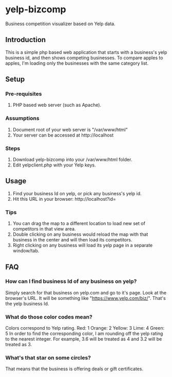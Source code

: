 # yelp-bizcomp
Business competition visualizer based on Yelp data.

## Introduction
This is a simple php based web application that starts with a business's yelp business id, and then shows competing businesses. To compare apples to apples, I'm loading only the businesses with the same category list.

## Setup

### Pre-requisites
1. PHP based web server (such as Apache).

### Assumptions
1. Document root of your web server is "/var/www/html"
2. Your server can be accessed at http://localhost

### Steps
1. Download yelp-bizcomp into your /var/www/html folder.
2. Edit yelpclient.php with your Yelp keys.

## Usage
1. Find your business Id on yelp, or pick any business's yelp id.
2. Hit this URL in your browser: http://localhost?id=<yelp business id>

### Tips
1. You can drag the map to a different location to load new set of competitors in that view area.
2. Double clicking on any business would reload the map with that business in the center and will then load its competitors.
3. Right clicking on any business will load its yelp page in a separate window/tab.

## FAQ

### How can I find business Id of any business on yelp?
Simply search for that business on yelp.com and go to it's page. Look at the browser's URL. It will be something like "https://www.yelp.com/biz/<yelp business id>". That's the yelp business Id.

### What do those color codes mean?
Colors correspond to Yelp rating.
Red: 1
Orange: 2
Yellow: 3
Lime: 4
Green: 5
In order to find the corresponding color, I am rounding off the yelp rating to the nearest integer. For example, 3.6 will be treated as 4 and 3.2 will be treated as 3.

### What's that star on some circles?
That means that the business is offering deals or gift certificates.
